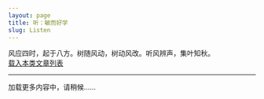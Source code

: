 ```yaml
---
layout: page
title: 听：敏而好学
slug: Listen
---
```

<div class="prelude">
风应四时，起于八方。树随风动，树动风改。听风辨声，集叶知秋。
</div>
<a id="getlist" href="/indexes/bycategories/3">载入本类文章列表</a>

<div id="indexcontainer"></div><hr/>
<div class="posts">
<div class="load">
</div>
</div>
<a id="next">加载更多内容中，请稍候……</a>

<script>
    var urls=new Array();
    {% for post in site.categories['听']  %}    {% if post.url %}    urls[urls.length]="{{ post.url }}";    {% endif %}
    {% endfor %}
    var index = 0;
    if(urls.length>0){
       $('#next').attr('href',urls[0]);
   }else{
       $('#next').html('未发现更多内容');
   }

   fetchingContent = false;
   window.onscroll = yHandler;
   $(document).ready(function(){
    yHandler();
    getIndex();
   });
</script>


